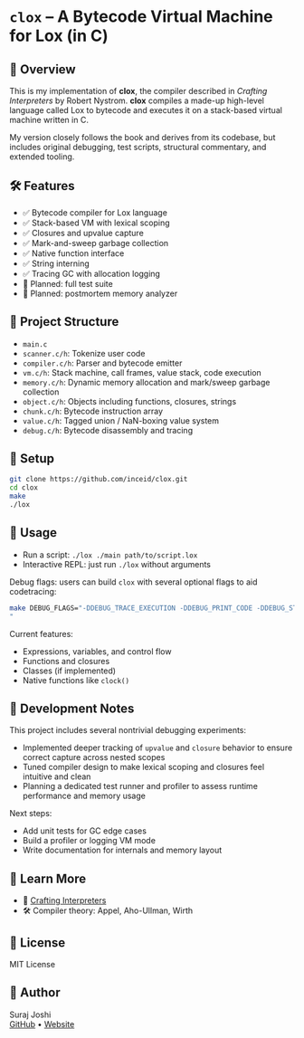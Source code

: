 # `clox` – A Bytecode Virtual Machine for Lox (in C)

## 📘 Overview

This is my implementation of **clox**, the compiler described in *Crafting Interpreters* by Robert Nystrom. **clox** compiles a made-up high-level language called Lox to bytecode and executes it on a stack-based virtual machine written in C.

My version closely follows the book and derives from its codebase, but includes original debugging, test scripts, structural commentary, and extended tooling.

## 🛠 Features
- ✅ Bytecode compiler for Lox language
- ✅ Stack-based VM with lexical scoping
- ✅ Closures and upvalue capture
- ✅ Mark-and-sweep garbage collection
- ✅ Native function interface
- ✅ String interning
- ✅ Tracing GC with allocation logging
- 🚧 Planned: full test suite
- 🚧 Planned: postmortem memory analyzer

## 📂 Project Structure
- `main.c`
- `scanner.c/h`: Tokenize user code 
- `compiler.c/h`: Parser and bytecode emitter
- `vm.c/h`: Stack machine, call frames, value stack, code execution
- `memory.c/h`: Dynamic memory allocation and mark/sweep garbage collection
- `object.c/h`: Objects including functions, closures, strings
- `chunk.c/h`: Bytecode instruction array
- `value.c/h`: Tagged union / NaN-boxing value system
- `debug.c/h`: Bytecode disassembly and tracing

## 🔧 Setup
```bash
git clone https://github.com/inceid/clox.git
cd clox
make
./lox
```

## 🚀 Usage
- Run a script: `./lox ./main path/to/script.lox`
- Interactive REPL: just run `./lox` without arguments

Debug flags: users can build `clox` with several optional flags to aid codetracing:
```bash
make DEBUG_FLAGS="-DDEBUG_TRACE_EXECUTION -DDEBUG_PRINT_CODE -DDEBUG_STRESS_GC -DDEBUG_LOG_GC
"
```

Current features:
- Expressions, variables, and control flow
- Functions and closures
- Classes (if implemented)
- Native functions like `clock()`

## 📝 Development Notes

This project includes several nontrivial debugging experiments:
- Implemented deeper tracking of `upvalue` and `closure` behavior to ensure correct capture across nested scopes
- Tuned compiler design to make lexical scoping and closures feel intuitive and clean
- Planning a dedicated test runner and profiler to assess runtime performance and memory usage

Next steps:
- Add unit tests for GC edge cases
- Build a profiler or logging VM mode
- Write documentation for internals and memory layout

## 🧠 Learn More
- 📘 [Crafting Interpreters](https://craftinginterpreters.com/)
- 🛠 Compiler theory: Appel, Aho-Ullman, Wirth

## 📄 License
MIT License

## 👤 Author
Suraj Joshi  
[GitHub](https://github.com/inceid) • [Website](#)

